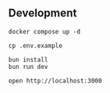 ## Development

```
docker compose up -d
```

```
cp .env.example
```

```
bun install
bun run dev
```

```
open http://localhost:3000
```
